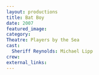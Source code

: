 ```yaml
---
layout: productions
title: Bat Boy
date: 2007
featured_image: 
category:
Theatre: Players by the Sea
cast:
  Sheriff Reynolds: Michael Lipp
crew:
external_links:
---
```

